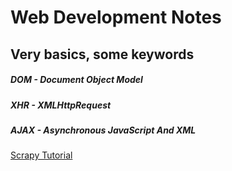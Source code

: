 # Web Development Notes

## Very basics, some keywords

##### DOM - Document Object Model
##### XHR - XMLHttpRequest
##### AJAX - Asynchronous JavaScript And XML

[Scrapy Tutorial](https://docs.scrapy.org/en/latest/intro/tutorial.html)
